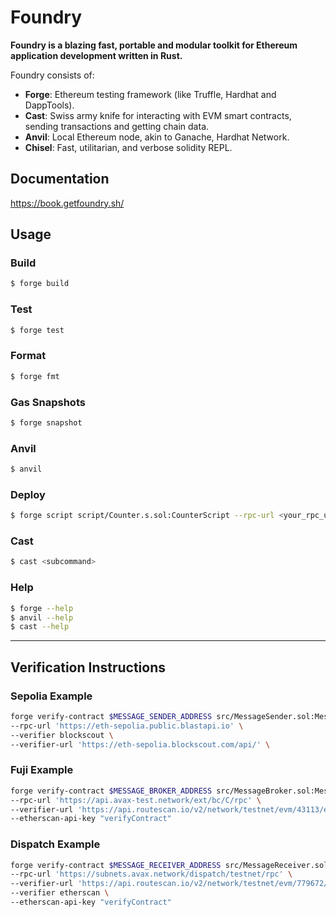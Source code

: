 # Foundry

**Foundry is a blazing fast, portable and modular toolkit for Ethereum application development written in Rust.**

Foundry consists of:

- **Forge**: Ethereum testing framework (like Truffle, Hardhat and DappTools).
- **Cast**: Swiss army knife for interacting with EVM smart contracts, sending transactions and getting chain data.
- **Anvil**: Local Ethereum node, akin to Ganache, Hardhat Network.
- **Chisel**: Fast, utilitarian, and verbose solidity REPL.

## Documentation

https://book.getfoundry.sh/

## Usage

### Build

```sh
$ forge build
```

### Test

```sh
$ forge test
```

### Format

```sh
$ forge fmt
```

### Gas Snapshots

```sh
$ forge snapshot
```

### Anvil

```sh
$ anvil
```

### Deploy

```sh
$ forge script script/Counter.s.sol:CounterScript --rpc-url <your_rpc_url> --private-key <your_private_key>
```

### Cast

```sh
$ cast <subcommand>
```

### Help

```sh
$ forge --help
$ anvil --help
$ cast --help
```

---

## Verification Instructions

### Sepolia Example

```sh
forge verify-contract $MESSAGE_SENDER_ADDRESS src/MessageSender.sol:MessageSender \
--rpc-url 'https://eth-sepolia.public.blastapi.io' \
--verifier blockscout \
--verifier-url 'https://eth-sepolia.blockscout.com/api/' \
```

### Fuji Example

```sh
forge verify-contract $MESSAGE_BROKER_ADDRESS src/MessageBroker.sol:MessageBroker \
--rpc-url 'https://api.avax-test.network/ext/bc/C/rpc' \
--verifier-url 'https://api.routescan.io/v2/network/testnet/evm/43113/etherscan' \
--etherscan-api-key "verifyContract"
```

### Dispatch Example

```sh
forge verify-contract $MESSAGE_RECEIVER_ADDRESS src/MessageReceiver.sol:MessageReceiver \
--rpc-url 'https://subnets.avax.network/dispatch/testnet/rpc' \
--verifier-url 'https://api.routescan.io/v2/network/testnet/evm/779672/etherscan' \
--verifier etherscan \
--etherscan-api-key "verifyContract"
```